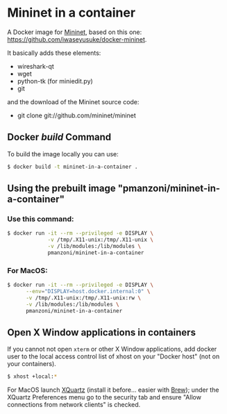 # Mininet in a container

A Docker image for [Mininet](http://mininet.org/), based on this one: https://github.com/iwaseyusuke/docker-mininet.

It basically adds these elements:
* wireshark-qt
* wget
* python-tk (for miniedit.py)
* git

and the download of the Mininet source code:
* git clone git://github.com/mininet/mininet


## Docker *build* Command
To build the image locally you can use:

```bash
$ docker build -t mininet-in-a-container . 
```


## Using the prebuilt image "pmanzoni/mininet-in-a-container"


### Use this command:
```bash
$ docker run -it --rm --privileged -e DISPLAY \
             -v /tmp/.X11-unix:/tmp/.X11-unix \
             -v /lib/modules:/lib/modules \
             pmanzoni/mininet-in-a-container
```

### For MacOS: 
```bash
$ docker run -it --rm --privileged -e DISPLAY \
      --env="DISPLAY=host.docker.internal:0" \
      -v /tmp/.X11-unix:/tmp/.X11-unix:rw \
      -v /lib/modules:/lib/modules \
      pmanzoni/mininet-in-a-container
```




## Open X Window applications in containers

If you cannot not open `xterm` or other X Window applications, add docker user to the local access control list of xhost on your
"Docker host" (not on your containers).

```bash
$ xhost +local:*
```

For MacOS launch [XQuartz](https://www.xquartz.org) (install it before... easier with [Brew](https://brew.sh/)); under the XQuartz Preferences menu go to the security tab and ensure "Allow connections from network clients" is checked.

